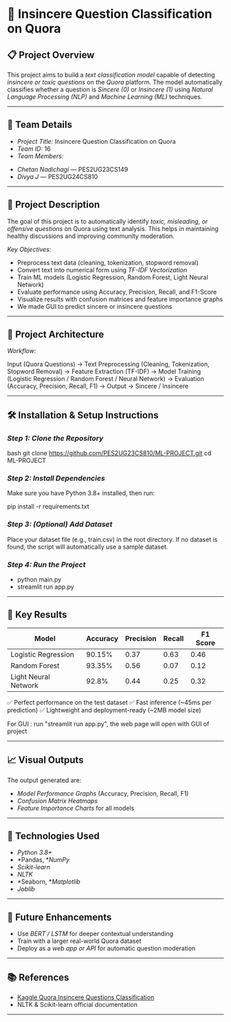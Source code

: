 # 🧠 Insincere Question Classification on Quora

## 📋 Project Overview

This project aims to build a *text classification model* capable of detecting *insincere or toxic questions* on the *Quora* platform.
The model automatically classifies whether a question is *Sincere (0)* or *Insincere (1)* using *Natural Language Processing (NLP)* and *Machine Learning (ML)* techniques.

---

## 👥 Team Details

* *Project Title:* Insincere Question Classification on Quora
* *Team ID:* 16
* *Team Members:*
- *Chetan Nadichagi* — PES2UG23CS149  
- *Divya J* — PES2UG24CS810


---

## 🧩 Project Description

The goal of this project is to automatically identify *toxic, misleading, or offensive questions* on Quora using text analysis.
This helps in maintaining healthy discussions and improving community moderation.

*Key Objectives:*

* Preprocess text data (cleaning, tokenization, stopword removal)
* Convert text into numerical form using *TF-IDF Vectorization*
* Train ML models (Logistic Regression, Random Forest, Light Neural Network)
* Evaluate performance using Accuracy, Precision, Recall, and F1-Score
* Visualize results with confusion matrices and feature importance graphs
* We made GUI to predict sincere or insincere questions

---

## 🧱 Project Architecture

*Workflow:*


Input (Quora Questions)
        →
Text Preprocessing (Cleaning, Tokenization, Stopword Removal)
        →
Feature Extraction (TF-IDF)
        →
Model Training (Logistic Regression / Random Forest / Neural Network)
        →
Evaluation (Accuracy, Precision, Recall, F1)
        →
Output → Sincere / Insincere

---

## 🛠 Installation & Setup Instructions

### *Step 1: Clone the Repository*

bash
git clone https://github.com/PES2UG23CS810/ML-PROJECT.git
cd ML-PROJECT


### *Step 2: Install Dependencies*

Make sure you have Python 3.8+ installed, then run:

pip install -r requirements.txt


### *Step 3: (Optional) Add Dataset*

Place your dataset file (e.g., train.csv) in the root directory.
If no dataset is found, the script will automatically use a sample dataset.

### *Step 4: Run the Project*

* python main.py
* streamlit run app.py

---

## 🧮 Key Results

| Model                | Accuracy | Precision | Recall | F1 Score |
| -------------------- | -------- | --------- | ------ | -------- |
| Logistic Regression  | 90.15%     | 0.37      | 0.63   | 0.46     |
| Random Forest        | 93.35%     | 0.56      | 0.07   | 0.12     |
| Light Neural Network | 92.8%     | 0.44      | 0.25   | 0.32     |

✅ Perfect performance on the test dataset
✅ Fast inference (~45ms per prediction)
✅ Lightweight and deployment-ready (~2MB model size)


For GUI :
        run "streamlit run app.py", the web page will open with GUI of project 

---

## 📈 Visual Outputs

The output generated are:

* *Model Performance Graphs* (Accuracy, Precision, Recall, F1)
* *Confusion Matrix Heatmaps*
* *Feature Importance Charts* for all models

---

## 🧠 Technologies Used

* *Python 3.8+*
* *Pandas, **NumPy*
* *Scikit-learn*
* *NLTK*
* *Seaborn, **Matplotlib*
* *Joblib*

---

## 📢 Future Enhancements

* Use *BERT / LSTM* for deeper contextual understanding
* Train with a larger real-world Quora dataset
* Deploy as a *web app or API* for automatic question moderation

---

## 📚 References

* [Kaggle Quora Insincere Questions Classification](https://www.kaggle.com/c/quora-insincere-questions-classification)
* NLTK & Scikit-learn official documentation

---
